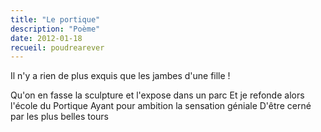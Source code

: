 ```yaml
---
title: "Le portique"
description: "Poème"
date: 2012-01-18
recueil: poudrearever
---
```


Il n'y a rien de plus exquis que les jambes d'une fille !

Qu'on en fasse la sculpture et l'expose dans un parc
Et je refonde alors l'école du Portique
Ayant pour ambition la sensation géniale
D'être cerné par les plus belles tours
